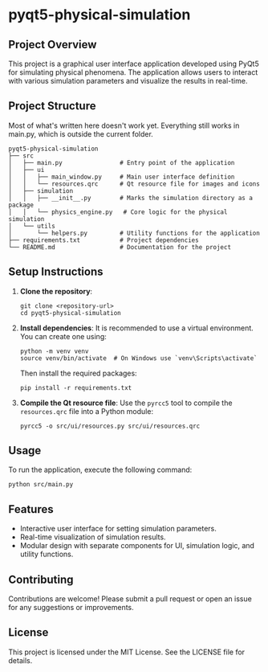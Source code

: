 # pyqt5-physical-simulation

## Project Overview
This project is a graphical user interface application developed using PyQt5 for simulating physical phenomena. The application allows users to interact with various simulation parameters and visualize the results in real-time.

## Project Structure 
Most of what's written here doesn't work yet. Everything still works in main.py, which is outside the current folder.
```
pyqt5-physical-simulation
├── src
│   ├── main.py                # Entry point of the application 
│   ├── ui
│   │   ├── main_window.py     # Main user interface definition
│   │   └── resources.qrc      # Qt resource file for images and icons
│   ├── simulation
│   │   ├── __init__.py        # Marks the simulation directory as a package
│   │   └── physics_engine.py   # Core logic for the physical simulation
│   └── utils
│       └── helpers.py         # Utility functions for the application
├── requirements.txt           # Project dependencies
└── README.md                  # Documentation for the project
```

## Setup Instructions
1. **Clone the repository**:
   ```
   git clone <repository-url>
   cd pyqt5-physical-simulation
   ```

2. **Install dependencies**:
   It is recommended to use a virtual environment. You can create one using:
   ```
   python -m venv venv
   source venv/bin/activate  # On Windows use `venv\Scripts\activate`
   ```
   Then install the required packages:
   ```
   pip install -r requirements.txt
   ```

3. **Compile the Qt resource file**:
   Use the `pyrcc5` tool to compile the `resources.qrc` file into a Python module:
   ```
   pyrcc5 -o src/ui/resources.py src/ui/resources.qrc
   ```

## Usage
To run the application, execute the following command:
```
python src/main.py
```

## Features
- Interactive user interface for setting simulation parameters.
- Real-time visualization of simulation results.
- Modular design with separate components for UI, simulation logic, and utility functions.

## Contributing
Contributions are welcome! Please submit a pull request or open an issue for any suggestions or improvements.

## License
This project is licensed under the MIT License. See the LICENSE file for details.
